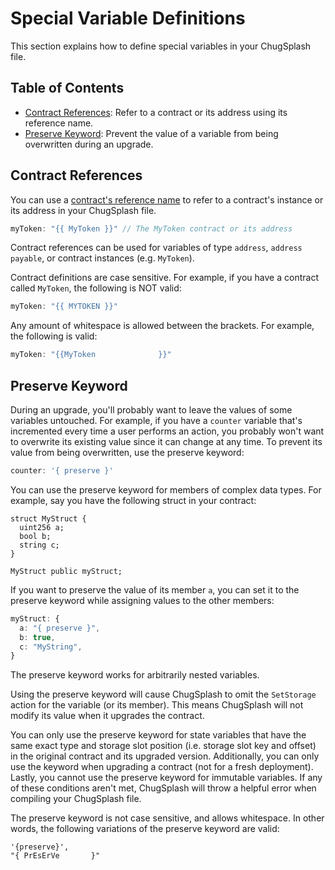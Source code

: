# Special Variable Definitions

This section explains how to define special variables in your ChugSplash file.

## Table of Contents

- [Contract References](#contract-references): Refer to a contract or its address using its reference name.
- [Preserve Keyword](#preserve-keyword): Prevent the value of a variable from being overwritten during an upgrade.

## Contract References

You can use a [contract's reference name](https://github.com/chugsplash/chugsplash/blob/develop/docs/chugsplash-file.md#contract-definitions) to refer to a contract's instance or its address in your ChugSplash file.

```ts
myToken: "{{ MyToken }}" // The MyToken contract or its address
```

Contract references can be used for variables of type `address`, `address payable`, or contract instances (e.g. `MyToken`).

Contract definitions are case sensitive. For example, if you have a contract called `MyToken`, the following is NOT valid:

```ts
myToken: "{{ MYTOKEN }}"
```

Any amount of whitespace is allowed between the brackets. For example, the following is valid:

```ts
myToken: "{{MyToken              }}"
```

## Preserve Keyword

During an upgrade, you'll probably want to leave the values of some variables untouched. For example, if you have a `counter` variable that's incremented every time a user performs an action, you probably won't want to overwrite its existing value since it can change at any time. To prevent its value from being overwritten, use the preserve keyword:

```ts
counter: '{ preserve }'
```

You can use the preserve keyword for members of complex data types. For example, say you have the following struct in your contract:

```sol
struct MyStruct {
  uint256 a;
  bool b;
  string c;
}

MyStruct public myStruct;
```

If you want to preserve the value of its member `a`, you can set it to the preserve keyword while assigning values to the other members:

```ts
myStruct: {
  a: "{ preserve }",
  b: true,
  c: "MyString",
}
```

The preserve keyword works for arbitrarily nested variables.

Using the preserve keyword will cause ChugSplash to omit the `SetStorage` action for the variable (or its member). This means ChugSplash will not modify its value when it upgrades the contract.

You can only use the preserve keyword for state variables that have the same exact type and storage slot position (i.e. storage slot key and offset) in the original contract and its upgraded version. Additionally, you can only use the keyword when upgrading a contract (not for a fresh deployment). Lastly, you cannot use the preserve keyword for immutable variables. If any of these conditions aren't met, ChugSplash will throw a helpful error when compiling your ChugSplash file.

The preserve keyword is not case sensitive, and allows whitespace. In other words, the following variations of the preserve keyword are valid:
```
'{preserve}',
"{ PrEsErVe       }"
```
